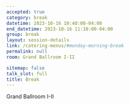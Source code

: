 ```yaml
---
accepted: true
category: break
datetime: 2023-10-16 10:40:00-04:00
end_datetime: 2023-10-16 11:10:00-04:00
group: break
layout: session-details
link: /catering-menus/#monday-morning-break
permalink: null
room: Grand Ballroom I-II

sitemap: false
talk_slot: full
title: Break
---
```


Grand Ballroom I-II
